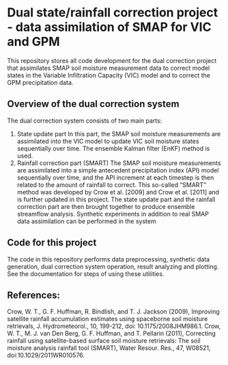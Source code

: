# Dual state/rainfall correction project - data assimilation of SMAP for VIC and GPM

This repository stores all code development for the dual correction project that assimilates SMAP soil moisture measurement data to correct model states in the Variable Infiltration Capacity (VIC) model and to correct the GPM precipitation data.

## Overview of the dual correction system
The dual correction system consists of two main parts:
1) State update part
In this part, the SMAP soil moisture measurements are assimilated into the VIC model to update VIC soil moisture states sequentially over time. The ensemble Kalman filter (EnKF) method is used.
2) Rainfall correction part (SMART)
The SMAP soil moisture measurements are assimilated into a simple antecedent precipitation index (API) model sequentially over time, and the API increment at each timestep is then related to the amount of rainfall to correct. This so-called “SMART” method was developed by Crow et al. [2009] and Crow et al. [2011] and is further updated in this project.
The state update part and the rainfall correction part are then brought together to produce ensemble streamflow analysis. Synthetic experiments in addition to real SMAP data assimilation can be performed in the system

## Code for this project
The code in this repository performs data preprocessing, synthetic data generation, dual correction system operation, result analyzing and plotting. See the documentation for steps of using these utilities.


## References:
Crow, W. T., G. F. Huffman, R. Bindlish, and T. J. Jackson (2009), Improving satellite rainfall accumulation estimates using spaceborne soil moisture retrievals, J. Hydrometeorol., 10, 199-212, doi: 10.1175/2008JHM986.1.
Crow, W. T., M. J. van Den Berg, G. F. Huffman, and T. Pellarin (2011), Correcting rainfall using satellite-based surface soil moisture retrievals: The soil moisture analysis rainfall tool (SMART), Water Resour. Res., 47, W08521, doi:10.1029/2011WR010576.

